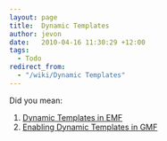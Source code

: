 ```yaml
---
layout: page
title:  Dynamic Templates
author: jevon
date:   2010-04-16 11:30:29 +12:00
tags:
  - Todo
redirect_from:
  - "/wiki/Dynamic Templates"
---
```


Did you mean:

1. [Dynamic Templates in EMF](Dynamic_Templates_in_EMF.md)
1. [Enabling Dynamic Templates in GMF](Enabling_Dynamic_Templates_in_GMF.md)
